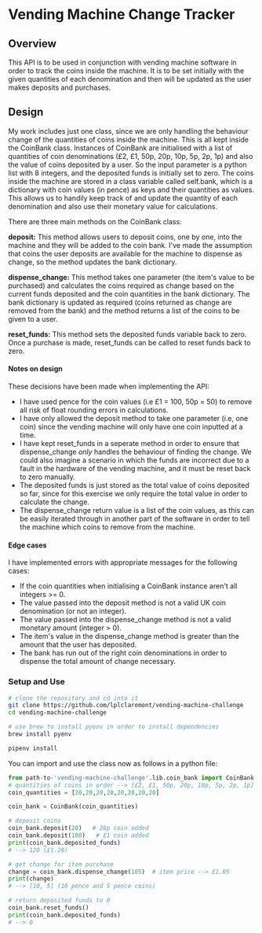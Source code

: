 # Vending Machine Change Tracker

## Overview
This API is to be used in conjunction with vending machine software in order to track the coins inside the machine. It is to be set initially with the given quantities of each denomination and then will be updated as the user makes deposits and purchases.

## Design
My work includes just one class, since we are only handling the behaviour change of the quantities of coins inside the machine. This is all kept inside the CoinBank class.
Instances of CoinBank are initialised with a list of quantities of coin denominations (£2, £1, 50p, 20p, 10p, 5p, 2p, 1p) and also the value of coins deposited by a user. So the input parameter is a python list with 8 integers, and the deposited funds is initially set to zero. The coins inside the machine are stored in a class variable called self.bank, which is a dictionary with coin values (in pence) as keys and their quantities as values. This allows us to handily keep track of and update the quantity of each denomination and also use their monetary value for calculations.

There are three main methods on the CoinBank class:

**deposit:** This method allows users to deposit coins, one by one, into the machine and they will be added to the coin bank. I've made the assumption that coins the user deposits are available for the machine to dispense as change, so the method updates the bank dictionary.

**dispense_change:** This method takes one parameter (the item's value to be purchased) and calculates the coins required as change based on the current funds deposited and the coin quantities in the bank dictionary. The bank dictionary is updated as required (coins returned as change are removed from the bank) and the method returns a list of the coins to be given to a user.

**reset_funds:** This method sets the deposited funds variable back to zero. Once a purchase is made, reset_funds can be called to reset funds back to zero.

#### Notes on design
These decisions have been made when implementing the API:
- I have used pence for the coin values (i.e £1 = 100, 50p = 50) to remove all risk of float rounding errors in calculations.
- I have only allowed the deposit method to take one parameter (i.e, one coin) since the vending machine will only have one coin inputted at a time.
- I have kept reset_funds in a seperate method in order to ensure that dispense_change *only* handles the behaviour of finding the change. We could also imagine a scenario in which the funds are incorrect due to a fault in the hardware of the vending machine, and it must be reset back to zero manually.
- The deposited funds is just stored as the total value of coins deposited so far, since for this exercise we only require the total value in order to calculate the change.
- The dispense_change return value is a list of the coin values, as this can be easily iterated through in another part of the software in order to tell the machine which coins to remove from the machine.

#### Edge cases
I have implemented errors with appropriate messages for the following cases:
- If the coin quantities when initialising a CoinBank instance aren't all integers >= 0.
- The value passed into the deposit method is not a valid UK coin denomination (or not an integer).
- The value passed into the dispense_change method is not a valid monetary amount (integer > 0).
- The item's value in the dispense_change method is greater than the amount that the user has deposited.
- The bank has run out of the right coin denominations in order to dispense the total amount of change necessary.

### Setup and Use

```bash
# clone the repository and cd into it
git clone https://github.com/lplclaremont/vending-machine-challenge
cd vending-machine-challenge

# use brew to install pyenv in order to install dependencies
brew install pyenv

pipenv install
```

You can import and use the class now as follows in a python file:
```python
from path-to-'vending-machine-challenge'.lib.coin_bank import CoinBank
# quantities of coins in order --> [£2, £1, 50p, 20p, 10p, 5p, 2p, 1p]
coin_quantities = [20,20,20,20,20,20,20,20]

coin_bank = CoinBank(coin_quantities)

# deposit coins
coin_bank.deposit(20)   # 20p coin added
coin_bank.deposit(100)   # £1 coin added
print(coin_bank.deposited_funds)
# --> 120 (£1.20)

# get change for item purchase
change = coin_bank.dispense_change(105)  # item price --> £1.05
print(change)
# --> [10, 5] (10 pence and 5 pence coins)

# return deposited funds to 0
coin_bank.reset_funds()
print(coin_bank.deposited_funds)
# --> 0
```